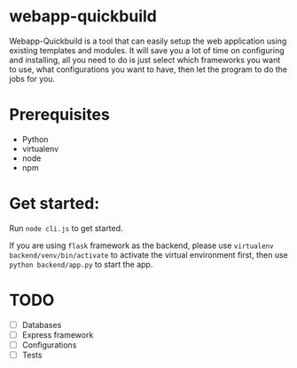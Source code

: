 # webapp-quickbuild
Webapp-Quickbuild is a tool that can easily setup the web application using existing templates and modules. It will save you a lot of time on configuring and installing, all you need to do is just select which frameworks you want to use, what configurations you want to have, then let the program to do the jobs for you.

# Prerequisites
- Python
- virtualenv
- node
- npm

# Get started:
Run `node cli.js` to get started.

If you are using `flask` framework as the backend, please use `virtualenv backend/venv/bin/activate` to activate the virtual environment first, then use `python backend/app.py` to start the app.

# TODO
- [ ] Databases
- [ ] Express framework
- [ ] Configurations
- [ ] Tests